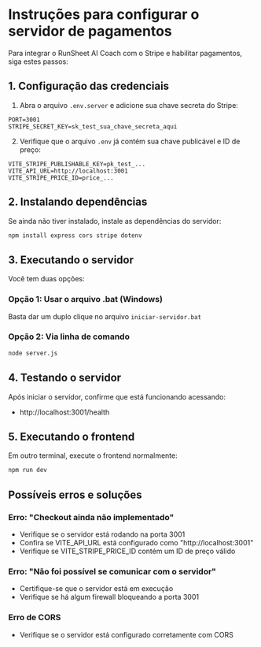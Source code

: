 # Instruções para configurar o servidor de pagamentos

Para integrar o RunSheet AI Coach com o Stripe e habilitar pagamentos, siga estes passos:

## 1. Configuração das credenciais

1. Abra o arquivo `.env.server` e adicione sua chave secreta do Stripe:
```
PORT=3001
STRIPE_SECRET_KEY=sk_test_sua_chave_secreta_aqui
```

2. Verifique que o arquivo `.env` já contém sua chave publicável e ID de preço:
```
VITE_STRIPE_PUBLISHABLE_KEY=pk_test_...
VITE_API_URL=http://localhost:3001
VITE_STRIPE_PRICE_ID=price_...
```

## 2. Instalando dependências

Se ainda não tiver instalado, instale as dependências do servidor:

```bash
npm install express cors stripe dotenv
```

## 3. Executando o servidor

Você tem duas opções:

### Opção 1: Usar o arquivo .bat (Windows)
Basta dar um duplo clique no arquivo `iniciar-servidor.bat` 

### Opção 2: Via linha de comando
```bash
node server.js
```

## 4. Testando o servidor

Após iniciar o servidor, confirme que está funcionando acessando:
- http://localhost:3001/health

## 5. Executando o frontend

Em outro terminal, execute o frontend normalmente:
```bash
npm run dev
```

## Possíveis erros e soluções

### Erro: "Checkout ainda não implementado"
- Verifique se o servidor está rodando na porta 3001
- Confira se VITE_API_URL está configurado como "http://localhost:3001" 
- Verifique se VITE_STRIPE_PRICE_ID contém um ID de preço válido

### Erro: "Não foi possível se comunicar com o servidor"
- Certifique-se que o servidor está em execução
- Verifique se há algum firewall bloqueando a porta 3001

### Erro de CORS
- Verifique se o servidor está configurado corretamente com CORS
